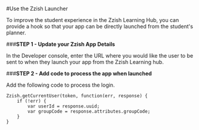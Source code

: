 
#Use the Zzish Launcher

To improve the student experience in the Zzish Learning Hub, you can provide a hook so that your app can be directly launched from the student's planner.

###**STEP 1 - Update your Zzish App Details**

In the Developer console, enter the URL where you would like the user to be sent to when they launch your app from the Zzish Learning hub.
 
###**STEP 2 - Add code to process the app when launched**

Add the following code to process the login.

```
Zzish.getCurrentUser(token, function(err, response) {
    if (!err) {
        var userId = response.uuid;
        var groupCode = response.attributes.groupCode;
    }
}
```